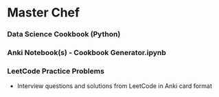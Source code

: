 # Master Chef

### Data Science Cookbook (Python)

### Anki Notebook(s) - Cookbook Generator.ipynb

### LeetCode Practice Problems
  - Interview questions and solutions from LeetCode in Anki card format
